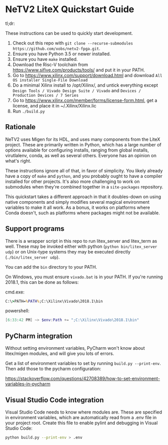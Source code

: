 # NeTV2 LiteX Quickstart Guide

tl;dr:


These instructions can be used to quickly start development.

1. Check out this repo with `git clone --recurse-submodules https://github.com/xobs/netv2-fpga.git`.
1. Ensure you have Python 3.5 or newer installed.
1. Ensure you have `make` installed.
1. Download the Risc-V toolchain from https://www.sifive.com/products/tools/ and put it in your PATH.
1. Go to https://www.xilinx.com/support/download.html and download `All OS installer Single-File Download`
1. Do a minimal Xilinx install to /opt/Xilinx/, and untick everything except `Design Tools / Vivado Design Suite / Vivado` and `Devices / Production Devices / 7 Series`
1. Go to https://www.xilinx.com/member/forms/license-form.html, get a license, and place it in ~/.Xilinx/Xilinx.lic
1. Run `./build.py`

## Rationale

NeTV2 uses Migen for its HDL, and uses many components from the LiteX project.
These are primarily written in Python, which has a large number of options
available for configuring installs, ranging from global installs, virutlalenv, conda,
as well as several others.  Everyone has an opinion on what's right.

These instructions ignore all of that, in favor of simplicity.  You likely already
have a copy of `make` and `python`, and you probably ought to have a compiler
installed for other projects.  It's also more challenging to work on submodules
when they're combined together in a `site-packages` repository.

This quickstart takes a different approach in that it doubles-down on using native
components and simply modifies several magical environment variables to make
it all work.  As a bonus, it works on platforms where Conda doesn't, such as
platforms where packages might not be available.

## Support programs

There is a wrapper script in this repo to run litex_server and litex_term as well.  These may be invoked either with python (`python bin/litex_server udp`) or on Unix-type systems they may be executed directly (`./bin/litex_server udp`).

You can add the `bin` directory to your PATH.

On Windows, you must ensure `vivado.bat` is in your PATH.  If you're running 2018.1, this can be done as follows:

cmd.exe:

````bat
C:\>PATH=%PATH%;C:\Xilinx\Vivado\2018.1\bin
````

powershell:

````powershell
[6:33:42 PM] ~> $env:Path += ";C:\Xilinx\Vivado\2018.1\bin"
````

## PyCharm integration

Without setting environment variables, PyCharm won't know about litex/migen modules, and will give you lots of errors.

Get a list of environment variables to set by running `build.py --print-env`.  Then add those to the pycharm configuration:

https://stackoverflow.com/questions/42708389/how-to-set-environment-variables-in-pycharm

## Visual Studio Code integration

Visual Studio Code needs to know where modules are.  These are specified in environment variables, which are automatically read from a .env file in your project root.  Create this file to enable pylint and debugging in Visual Studio Code:

````sh
python build.py --print-env > .env
````